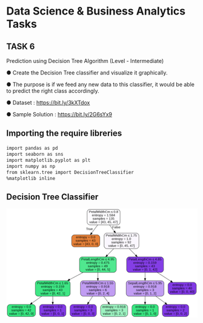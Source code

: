 # Data Science & Business Analytics Tasks


## TASK 6

Prediction using Decision Tree Algorithm
(Level - Intermediate)

● Create the Decision Tree classifier and visualize it graphically. 

● The purpose is if we feed any new data to this classifier, it would be able to predict the right class accordingly. 

● Dataset : https://bit.ly/3kXTdox

● Sample Solution : https://bit.ly/2G6sYx9

## Importing the require libreries

```
import pandas as pd 
import seaborn as sns
import matplotlib.pyplot as plt
import numpy as np 
from sklearn.tree import DecisionTreeClassifier
%matplotlib inline 
```

## Decision Tree Classifier

![Image of decision tree](https://github.com/samarth3557/Sparks_Foundation_Intern_tasks/blob/main/Task_6/task_images/decision%20tree.png)
